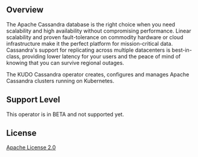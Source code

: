 ## Overview
The Apache Cassandra database is the right choice when you need scalability and high availability without compromising performance. Linear scalability and proven fault-tolerance on commodity hardware or cloud infrastructure make it the perfect platform for mission-critical data. Cassandra's support for replicating across multiple datacenters is best-in-class, providing lower latency for your users and the peace of mind of knowing that you can survive regional outages.

The KUDO Cassandra operator creates, configures and manages Apache Cassandra clusters running on Kubernetes.

## Support Level
This operator is in BETA and not supported yet.

## License
[Apache License 2.0](https://github.com/kudobuilder/operators/blob/master/LICENSE)
